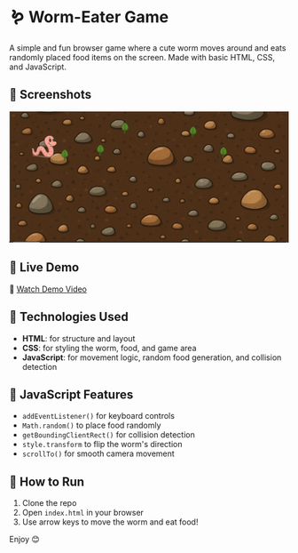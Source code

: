 # 🪱 Worm-Eater Game

A simple and fun browser game where a cute worm moves around and eats randomly placed food items on the screen. Made with basic HTML, CSS, and JavaScript.

## 📸 Screenshots

![Screenshot](image/sc.png)

## 🚀 Live Demo

🎥 [Watch Demo Video]( https://setarehomadian80.github.io/soil-snakeGame/)

## 🧠 Technologies Used

- **HTML**: for structure and layout
- **CSS**: for styling the worm, food, and game area
- **JavaScript**: for movement logic, random food generation, and collision detection

## 🧰 JavaScript Features

- `addEventListener()` for keyboard controls
- `Math.random()` to place food randomly
- `getBoundingClientRect()` for collision detection
- `style.transform` to flip the worm's direction
- `scrollTo()` for smooth camera movement


## 📁 How to Run

1. Clone the repo
2. Open `index.html` in your browser
3. Use arrow keys to move the worm and eat food!

Enjoy 😊
